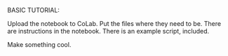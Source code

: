 BASIC TUTORIAL:

Upload the notebook to CoLab.
Put the files where they need to be.  There are instructions in the notebook.
There is an example script, included.

Make something cool.
